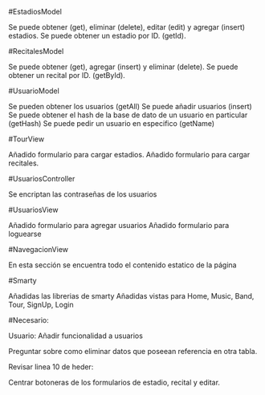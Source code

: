 #EstadiosModel

Se puede obtener (get), eliminar (delete), editar (edit) y agregar (insert) estadios.
Se puede obtener un estadio por ID. (getId).

#RecitalesModel

Se puede obtener (get), agregar (insert) y eliminar (delete).
Se puede obtener un recital por ID. (getById).

#UsuarioModel

Se pueden obtener los usuarios (getAll)
Se puede añadir usuarios (insert)
Se puede obtener el hash de la base de dato de un usuario en particular (getHash)
Se puede pedir un usuario en especifico (getName)

#TourView

Añadido formulario para cargar estadios.
Añadido formulario para cargar recitales.

#UsuariosController

Se encriptan las contraseñas de los usuarios

#UsuariosView

Añadido formulario para agregar usuarios
Añadido formulario para loguearse

#NavegacionView

En esta sección se encuentra todo el contenido estatico de la página

#Smarty

Añadidas las librerias de smarty
Añadidas vistas para Home, Music, Band, Tour, SignUp, Login

#Necesario:

Usuario: Añadir funcionalidad a usuarios

Preguntar sobre como eliminar datos que poseean referencia en otra tabla.

Revisar linea 10 de heder:  <base href="http://localhost/tpwebii/">

Centrar botoneras de los formularios de estadio, recital y editar.
